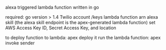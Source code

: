 alexa triggered lambda function written in go 

required: 
go version > 1.4 
Twilio account /keys
lambda function arn
alexa skill (the alexa skill endpoint is the apex-generated lambda function)
set AWS Access Key ID, Secret Access Key, and location

to deploy function to lambda:
apex deploy 
it run the lambda function:
apex invoke sender
 
